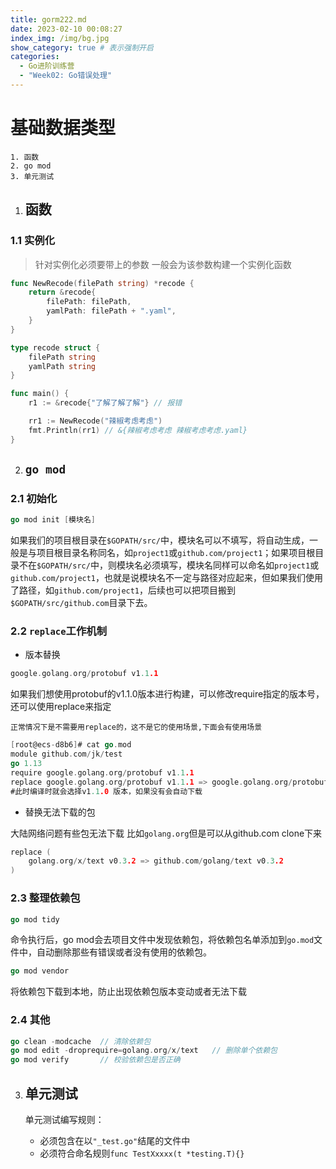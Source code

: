```yaml
---
title: gorm222.md
date: 2023-02-10 00:08:27
index_img: /img/bg.jpg
show_category: true # 表示强制开启
categories:
  - Go进阶训练营
  - "Week02: Go错误处理"
---
```


# 基础数据类型

```plaintext
1. 函数
2. go mod
3. 单元测试
```

1. ## 函数

### 1.1 实例化

> 针对实例化必须要带上的参数 一般会为该参数构建一个实例化函数

```go
func NewRecode(filePath string) *recode {
	return &recode{
		filePath: filePath,
		yamlPath: filePath + ".yaml",
	}
}

type recode struct {
	filePath string
	yamlPath string
}

func main() {
	r1 := &recode{"了解了解了解"} // 报错

	rr1 := NewRecode("辣椒考虑考虑")
	fmt.Println(rr1) // &{辣椒考虑考虑 辣椒考虑考虑.yaml}
}
```

2. ## `go mod`

### 2.1 初始化

```go
go mod init [模块名]
```

如果我们的项目根目录在`$GOPATH/src/`中，模块名可以不填写，将自动生成，一般是与项目根目录名称同名，如`project1`或`github.com/project1`；如果项目根目录不在`$GOPATH/src/`中，则模块名必须填写，模块名同样可以命名如`project1`或`github.com/project1`，也就是说模块名不一定与路径对应起来，但如果我们使用了路径，如`github.com/project1`，后续也可以把项目搬到`$GOPATH/src/github.com`目录下去。

### 2.2 `replace`工作机制

- 版本替换

```go
google.golang.org/protobuf v1.1.1
```

如果我们想使用protobuf的v1.1.0版本进行构建，可以修改require指定的版本号，还可以使用replace来指定

`正常情况下是不需要用replace的，这不是它的使用场景,下面会有使用场景`

```go
[root@ecs-d8b6]# cat go.mod
module github.com/jk/test
go 1.13
require google.golang.org/protobuf v1.1.1
replace google.golang.org/protobuf v1.1.1 => google.golang.org/protobuf v1.1.0
#此时编译时就会选择v1.1.0 版本，如果没有会自动下载
```

- 替换无法下载的包

大陆网络问题有些包无法下载 比如`golang.org`但是可以从github.com clone下来

```go
replace (
	golang.org/x/text v0.3.2 => github.com/golang/text v0.3.2
)
```

### 2.3 整理依赖包

```go
go mod tidy
```

命令执行后，go mod会去项目文件中发现依赖包，将依赖包名单添加到`go.mod`文件中，自动删除那些有错误或者没有使用的依赖包。

```go
go mod vendor
```

将依赖包下载到本地，防止出现依赖包版本变动或者无法下载

### 2.4 其他

```go
go clean -modcache	// 清除依赖包
go mod edit -droprequire=golang.org/x/text   // 删除单个依赖包
go mod verify		// 校验依赖包是否正确
```

3. ## 单元测试

   单元测试编写规则：

      - 必须包含在以`"_test.go"`结尾的文件中
      - 必须符合命名规则`func TestXxxxx(t *testing.T){}`


